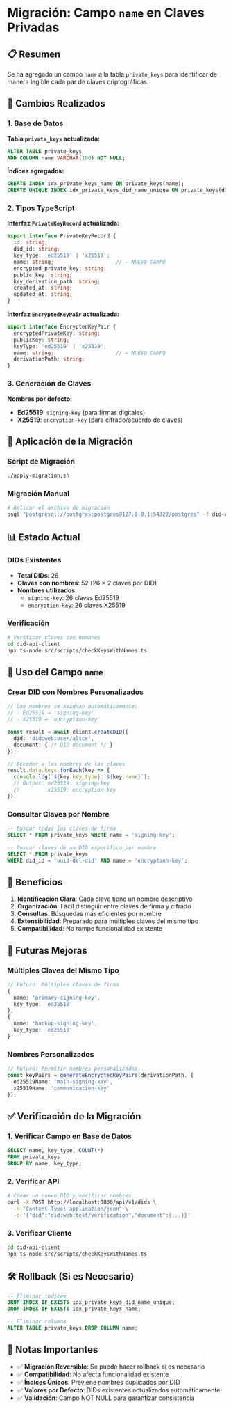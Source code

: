 # Migración: Campo `name` en Claves Privadas

## 📋 Resumen

Se ha agregado un campo `name` a la tabla `private_keys` para identificar de manera legible cada par de claves criptográficas.

## 🔄 Cambios Realizados

### 1. Base de Datos

**Tabla `private_keys` actualizada:**
```sql
ALTER TABLE private_keys 
ADD COLUMN name VARCHAR(100) NOT NULL;
```

**Índices agregados:**
```sql
CREATE INDEX idx_private_keys_name ON private_keys(name);
CREATE UNIQUE INDEX idx_private_keys_did_name_unique ON private_keys(did_id, name);
```

### 2. Tipos TypeScript

**Interfaz `PrivateKeyRecord` actualizada:**
```typescript
export interface PrivateKeyRecord {
  id: string;
  did_id: string;
  key_type: 'ed25519' | 'x25519';
  name: string;                    // ← NUEVO CAMPO
  encrypted_private_key: string;
  public_key: string;
  key_derivation_path: string;
  created_at: string;
  updated_at: string;
}
```

**Interfaz `EncryptedKeyPair` actualizada:**
```typescript
export interface EncryptedKeyPair {
  encryptedPrivateKey: string;
  publicKey: string;
  keyType: 'ed25519' | 'x25519';
  name: string;                    // ← NUEVO CAMPO
  derivationPath: string;
}
```

### 3. Generación de Claves

**Nombres por defecto:**
- **Ed25519**: `signing-key` (para firmas digitales)
- **X25519**: `encryption-key` (para cifrado/acuerdo de claves)

## 🚀 Aplicación de la Migración

### Script de Migración
```bash
./apply-migration.sh
```

### Migración Manual
```bash
# Aplicar el archivo de migración
psql "postgresql://postgres:postgres@127.0.0.1:54322/postgres" -f did-api/migration-add-name-to-keys.sql
```

## 📊 Estado Actual

### DIDs Existentes
- **Total DIDs**: 26
- **Claves con nombres**: 52 (26 × 2 claves por DID)
- **Nombres utilizados**:
  - `signing-key`: 26 claves Ed25519
  - `encryption-key`: 26 claves X25519

### Verificación
```bash
# Verificar claves con nombres
cd did-api-client
npx ts-node src/scripts/checkKeysWithNames.ts
```

## 🔧 Uso del Campo `name`

### Crear DID con Nombres Personalizados
```typescript
// Los nombres se asignan automáticamente:
// - Ed25519 → 'signing-key'
// - X25519 → 'encryption-key'

const result = await client.createDID({
  did: 'did:web:user/alice',
  document: { /* DID document */ }
});

// Acceder a los nombres de las claves
result.data.keys.forEach(key => {
  console.log(`${key.key_type}: ${key.name}`);
  // Output: ed25519: signing-key
  //         x25519: encryption-key
});
```

### Consultar Claves por Nombre
```sql
-- Buscar todas las claves de firma
SELECT * FROM private_keys WHERE name = 'signing-key';

-- Buscar claves de un DID específico por nombre
SELECT * FROM private_keys 
WHERE did_id = 'uuid-del-did' AND name = 'encryption-key';
```

## 🎯 Beneficios

1. **Identificación Clara**: Cada clave tiene un nombre descriptivo
2. **Organización**: Fácil distinguir entre claves de firma y cifrado
3. **Consultas**: Búsquedas más eficientes por nombre
4. **Extensibilidad**: Preparado para múltiples claves del mismo tipo
5. **Compatibilidad**: No rompe funcionalidad existente

## 🔮 Futuras Mejoras

### Múltiples Claves del Mismo Tipo
```typescript
// Futuro: Múltiples claves de firma
{
  name: 'primary-signing-key',
  key_type: 'ed25519'
},
{
  name: 'backup-signing-key', 
  key_type: 'ed25519'
}
```

### Nombres Personalizados
```typescript
// Futuro: Permitir nombres personalizados
const keyPairs = generateEncryptedKeyPairs(derivationPath, {
  ed25519Name: 'main-signing-key',
  x25519Name: 'communication-key'
});
```

## ✅ Verificación de la Migración

### 1. Verificar Campo en Base de Datos
```sql
SELECT name, key_type, COUNT(*) 
FROM private_keys 
GROUP BY name, key_type;
```

### 2. Verificar API
```bash
# Crear un nuevo DID y verificar nombres
curl -X POST http://localhost:3000/api/v1/dids \
  -H "Content-Type: application/json" \
  -d '{"did":"did:web:test/verification","document":{...}}'
```

### 3. Verificar Cliente
```bash
cd did-api-client
npx ts-node src/scripts/checkKeysWithNames.ts
```

## 🛠️ Rollback (Si es Necesario)

```sql
-- Eliminar índices
DROP INDEX IF EXISTS idx_private_keys_did_name_unique;
DROP INDEX IF EXISTS idx_private_keys_name;

-- Eliminar columna
ALTER TABLE private_keys DROP COLUMN name;
```

## 📝 Notas Importantes

- ✅ **Migración Reversible**: Se puede hacer rollback si es necesario
- ✅ **Compatibilidad**: No afecta funcionalidad existente
- ✅ **Índices Únicos**: Previene nombres duplicados por DID
- ✅ **Valores por Defecto**: DIDs existentes actualizados automáticamente
- ✅ **Validación**: Campo NOT NULL para garantizar consistencia
